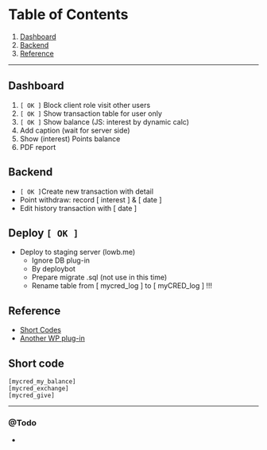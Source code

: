 # Table of Contents1. [Dashboard](#Dashboard)2. [Backend](#Backend)3. [Reference](#Reference)---## Dashboard1. ``[ OK ]`` Block client role visit other users2. ``[ OK ]`` Show transaction table for user only3. ``[ OK ]`` Show balance (JS: interest by dynamic calc)4. Add caption (wait for server side)5. Show (interest) Points balance6. PDF report## Backend- ```[ OK ]```Create new transaction with detail- Point withdraw: record [ interest ] & [ date ]- Edit history transaction with [ date ]## Deploy ```[ OK ]```- Deploy to staging server (lowb.me)	- Ignore DB plug-in	- By deploybot	- Prepare migrate .sql (not use in this time)	- Rename table from [ mycred_log ] to [ myCRED_log ] !!!## Reference- [Short Codes](http://codex.mycred.me/category/shortcodes/)- [Another WP plug-in](http://codecanyon.net/item/wpdeposit/500402)## Short code```[mycred_my_balance][mycred_exchange][mycred_give]```---### @Todo-